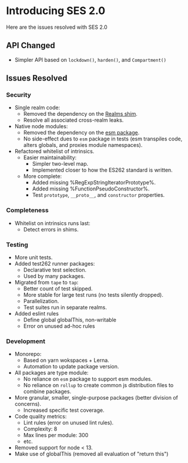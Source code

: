# Introducing SES 2.0

Here are the issues resolved with SES 2.0

## API Changed

- Simpler API based on `lockdown()`, `harden()`, and `Compartment()`

## Issues Resolved

### Security

- Single realm code:
  - Removed the dependency on the [Realms shim](https://github.com/Agoric/realms-shim).
  - Resolve all associated cross-realm leaks.
- Native node modules:
  - Removed the dependency on the [esm package](https://github.com/standard-things/esm).
  - No side-effect dues to `esm` package in tests (esm transpiles code, alters globals, and proxies module namespaces).
- Refactored whitelist of intrinsics.
  - Easier maintainability:
    - Simpler two-level map.
    - Implemented closer to how the ES262 standard is written.
  - More complete:
    - Added missing %RegExpStringIteratorPrototype%.
    - Added missing %FunctionPseudoConstructor%.
    - Test `prototype`, `__proto__`, and `constructor` properties.

### Completeness

- Whitelist on intrinsics runs last:
  - Detect errors in shims.

### Testing

- More unit tests.
- Added test262 runner packages:
  - Declarative test selection.
  - Used by many packages.
- Migrated from `tape` to `tap`: 
  - Better count of test skipped.
  - More stable for large test runs (no tests silently dropped).
  - Parallelization.
  - Test suites run in separate realms.
- Added eslint rules
  - Define global globalThis, non-writable
  - Error on unused ad-hoc rules

### Development

- Monorepo:
  - Based on yarn wokspaces + Lerna.
  - Automation to update package version.
- All packages are type module:
  - No reliance on `esm` package to support esm modules.
  - No reliance on `rollup` to create common js distribution files to combine packages.
- More granular, smaller, single-purpose packages (better division of concerns).
  - Increased specific test coverage.
- Code quality metrics:
  - Lint rules (error on unused lint rules).
  - Complexity: 8
  - Max lines per module: 300
  - etc.
- Removed support for node < 13.
- Make use of globalThis (removed all evaluation of "return this")
